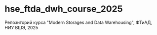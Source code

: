 # hse_ftda_dwh_course_2025
Репозиторий курса "Modern Storages and Data Warehousing", ФТиАД, НИУ ВШЭ, 2025
